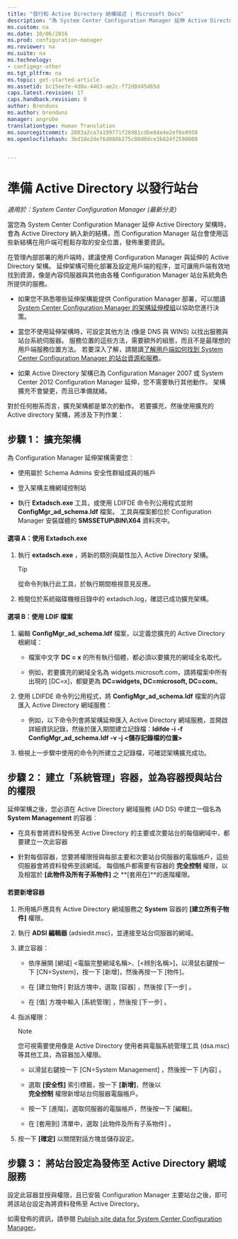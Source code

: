 ```yaml
---
title: "發行和 Active Directory 結構描述 | Microsoft Docs"
description: "為 System Center Configuration Manager 延伸 Active Directory 架構，簡化部署及設定用戶端的程序。"
ms.custom: na
ms.date: 10/06/2016
ms.prod: configuration-manager
ms.reviewer: na
ms.suite: na
ms.technology:
- configmgr-other
ms.tgt_pltfrm: na
ms.topic: get-started-article
ms.assetid: bc15ee7e-4d0a-4463-ae2c-f72d8d45d65d
caps.latest.revision: 17
caps.handback.revision: 0
author: Brenduns
ms.author: brenduns
manager: angrobe
translationtype: Human Translation
ms.sourcegitcommit: 2083a2ca7a199771f26981cdbe04e4e2ef6e8958
ms.openlocfilehash: 3bd18e2de76d886b275c80d0dce3b824f2598008


---
```

# <a name="prepare-active-directory-for-site-publishing"></a>準備 Active Directory 以發行站台

*適用於：System Center Configuration Manager (最新分支)*

當您為 System Center Configuration Manager 延伸 Active Directory 架構時，會為 Active Directory 納入新的結構，而 Configuration Manager 站台會使用這些新結構在用戶端可輕鬆存取的安全位置，發佈重要資訊。  

 在管理內部部署的用戶端時，建議使用 Configuration Manager 與延伸的 Active Directory 架構。 延伸架構可簡化部署及設定用戶端的程序，並可讓用戶端有效地找到資源，像是內容伺服器與其他由各種 Configuration Manager 站台系統角色所提供的服務。  

-   如果您不熟悉哪些延伸架構能提供 Configuration Manager 部署，可以閱讀 [System Center Configuration Manager 的架構延伸模組](../../../core/plan-design/network/schema-extensions.md)以協助您進行決策。  

-   當您不使用延伸架構時，可設定其他方法 (像是 DNS 與 WINS) 以找出服務與站台系統伺服器。 服務位置的這些方法，需要額外的組態，而且不是最理想的用戶端服務位置方法。 若要深入了解，請閱讀[了解用戶端如何找到 System Center Configuration Manager 的站台資源和服務](../../../core/plan-design/hierarchy/understand-how-clients-find-site-resources-and-services.md)。  

-   如果 Active Directory 架構已為 Configuration Manager 2007 或 System Center 2012 Configuration Manager 延伸，您不需要執行其他動作。 架構擴充不會變更，而且已準備就緒。  

對於任何樹系而言，擴充架構都是單次的動作。 若要擴充，然後使用擴充的 Active directory 架構，將涉及下列作業：  

## <a name="step-1-extend-the-schema"></a>步驟 1： 擴充架構  
為 Configuration Manager 延伸架構需要您︰  

-   使用屬於 Schema Admins 安全性群組成員的帳戶  

-   登入架構主機網域控制站  

-   執行 **Extadsch.exe** 工具，或使用 LDIFDE 命令列公用程式並附 **ConfigMgr_ad_schema.ldf** 檔案。 工具與檔案都位於 Configuration Manager 安裝媒體的 **SMSSETUP\BIN\X64** 資料夾中。  

#### <a name="option-a-use-extadschexe"></a>選項 A：使用 Extadsch.exe  

1.  執行 **extadsch.exe** ，將新的類別與屬性加入 Active Directory 架構。  

    > [!TIP]  
    >  從命令列執行此工具，於執行期間檢視意見反應。  

2.  檢閱位於系統磁碟機根目錄中的 extadsch.log，確認已成功擴充架構。  

#### <a name="option-b-use-the-ldif-file"></a>選項 B：使用 LDIF 檔案  

1.  編輯 **ConfigMgr_ad_schema.ldf** 檔案，以定義您擴充的 Active Directory 根網域：  

    -   檔案中文字 **DC = x** 的所有執行個體，都必須以要擴充的網域全名取代。  

    -   例如，若要擴充的網域全名為 widgets.microsoft.com，請將檔案中所有出現的 [DC=x]，都變更為 **DC=widgets, DC=microsoft, DC=com**。  

2.  使用 LDIFDE 命令列公用程式，將 **ConfigMgr_ad_schema.ldf** 檔案的內容匯入 Active Directory 網域服務：  

    -   例如，以下命令列會將架構延伸匯入 Active Directory 網域服務，並開啟詳細資訊記錄，然後於匯入期間建立記錄檔：**ldifde -i -f ConfigMgr_ad_schema.ldf -v -j &lt;儲存記錄檔的位置\>**  

3.  檢視上一步驟中使用的命令列所建立之記錄檔，可確認架構擴充成功。  

## <a name="step-2--create-the-system-management-container-and-grant-sites-permissions-to-the-container"></a>步驟 2：  建立「系統管理」容器，並為容器授與站台的權限  
 延伸架構之後，您必須在 Active Directory 網域服務 (AD DS) 中建立一個名為 **System Management** 的容器︰  

-   在具有會將資料發佈至 Active Directory 的主要或次要站台的每個網域中，都要建立一次此容器  

-   針對每個容器，您要將權限授與每部主要和次要站台伺服器的電腦帳戶，這些伺服器會將資料發佈至該網域。 每個帳戶都需要有容器的 **完全控制** 權限，以及相當於 **[此物件及所有子系物件]** 之 **[套用在]**的進階權限。  

#### <a name="to-add-the-container"></a>若要新增容器  

1.  所用帳戶應具有 Active Directory 網域服務之 **System** 容器的 **[建立所有子物件]** 權限。  

2.  執行 **ADSI 編輯器** (adsiedit.msc)，並連接至站台伺服器的網域。  

3.  建立容器：  

    -   依序展開 [網域] &lt;電腦完整網域名稱\>、[&lt;辨別名稱\>]，以滑鼠右鍵按一下 [CN=System]，按一下 [新增]，然後再按一下 [物件]。  

    -   在 [建立物件]  對話方塊中，選取 [容器] ，然後按 [下一步] 。  

    -   在 [值]  方塊中輸入 [系統管理] ，然後按 [下一步] 。  

4.  指派權限：  

    > [!NOTE]  
    >  您可視需要使用像是 Active Directory 使用者與電腦系統管理工具 (dsa.msc) 等其他工具，為容器加入權限。  

    -   以滑鼠右鍵按一下 [CN=System Management] ，然後按一下 [內容] 。  

    -   選取 **[安全性]** 索引標籤，按一下 **[新增]**，然後以  
        **完全控制** 權限新增站台伺服器電腦帳戶。  

    -   按一下 [進階]，選取伺服器的電腦帳戶，然後按一下 [編輯]。  

    -   在 [套用到]  清單中，選取 [此物件及所有子系物件] 。  

5.  按一下 **[確定]** 以關閉對話方塊並儲存設定。  

## <a name="step-3-configure-sites-to-publish-to-active-directory-domain-services"></a>步驟 3： 將站台設定為發佈至 Active Directory 網域服務  
 設定此容器並授與權限，且已安裝 Configuration Manager 主要站台之後，即可將該站台設定為將資料發佈至 Active Directory。  

 如需發佈的資訊，請參閱 [Publish site data for System Center Configuration Manager](../../../core/servers/deploy/configure/publish-site-data.md)。  



<!--HONumber=Dec16_HO3-->


